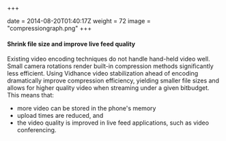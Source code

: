+++

date = 2014-08-20T01:40:17Z
weight = 72
image = "compressiongraph.png"
+++
#### Shrink file size and improve live feed quality

Existing video encoding techniques do not handle hand-held video well. Small camera rotations render built-in compression methods significantly less efficient.
Using Vidhance video stabilization ahead of encoding dramatically improve compression efficiency, yielding smaller file sizes and allows for higher quality video when streaming under a given bitbudget.
This means that:

  - more video can be stored in the phone's memory
  - upload times are reduced, and
  - the video quality is improved in live feed applications, such as video conferencing.

